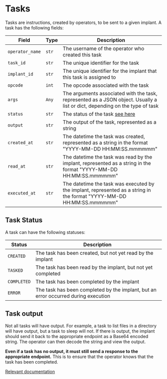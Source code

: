 # Tasks

Tasks are instructions, created by operators, to be sent to a given implant.
A task has the following fields:

| Field       | Type          |Description |
|-------------|---------------|------------|
| `operator_name` | `str` | The username of the operator who created this task|
| `task_id`     | `str` | The unique identifier for the task |
| `implant_id`  | `str` | The unique identifier for the implant that this task is assigned to |
| `opcode`      | `int` | The opcode associated with the task |
| `args`        | `Any` | The arguments associated with the task, represented as a JSON object. Usually a list or dict, depending on the type of task |
| `status`      | `str` | The status of the task [see here](#task-status) |
| `output`      | `str` | The output of the task, represented as a string |
| `created_at`  | `str` | The datetime the task was created, represented as a string in the format "YYYY-MM-DD HH:MM:SS.mmmmmm"   |
| `read_at`     | `str` | The datetime the task was read by the implant, represented as a string in the format "YYYY-MM-DD HH:MM:SS.mmmmmm" |
| `executed_at` | `str` | The datetime the task was executed by the implant, represented as a string in the format "YYYY-MM-DD HH:MM:SS.mmmmmm" |


## Task Status

A task can have the following statuses:

| Status       | Description |
|--------------|-------------|
| `CREATED`    | The task has been created, but not yet read by the implant |
| `TASKED`     | The task has been read by the implant, but not yet completed |
| `COMPLETED`  | The task has been completed by the implant |
| `ERROR`      | The task has been completed by the implant, but an error occurred during execution |

## Task output

Not all tasks will have output. For example, a task to list files in a directory will have output, but a task to sleep will not. If there is output, the implant should send it back to the appropriate endpoint as a Base64 encoded string. The operator can then decode the string and view the output.

**Even if a task has no output, it must still send a response to the appropriate endpoint.** This is to ensure that the operator knows that the task has been completed.

[Relevant documentation](specs/implant-c2-http.md#c2task)
